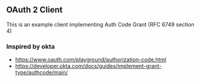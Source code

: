 ## OAuth 2 Client

This is an example client implementing Auth Code Grant (RFC 6749 section 4)


### Inspired by okta
- https://www.oauth.com/playground/authorization-code.html
- https://developer.okta.com/docs/guides/implement-grant-type/authcode/main/
